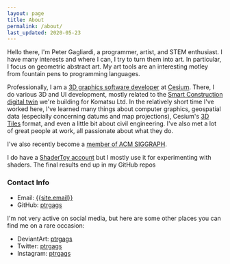 ```yaml
---
layout: page
title: About
permalink: /about/
last_updated: 2020-05-23
---
```


Hello there, I'm Peter Gagliardi, a programmer, artist, and STEM enthusiast. I have many interests and where I can, I try to turn them into art. In particular, I focus on geometric abstract art. My art tools are an interesting motley from fountain pens to programming languages.

Professionally, I am a [3D graphics software developer](https://cesium.com/team/PeterGagliardi/) at [Cesium](https://cesium.com). There, I do various 3D and UI development, mostly related to the [Smart Construction digital twin](https://cesium.com/blog/2020/03/10/smart-construction/) we're building for Komatsu Ltd. In the relatively short time I've worked here, I've learned many things about computer graphics, geospatial data (especially concerning datums and map projections), Cesium's [3D Tiles](https://github.com/CesiumGS/3d-tiles) format, and even a little bit about civil engineering. I've also met a lot of great people at work, all passionate about what they do.

I've also recently become a [member of ACM SIGGRAPH](https://www.siggraph.org/member-profile/peter-gagliardi/).

I do have a [ShaderToy account](https://www.shadertoy.com/user/ptrgags) but I mostly use it for experimenting with shaders. The final results end up in my GitHub repos

### Contact Info

* Email: [{{site.email}}](mailto:{{site.email}})
* GitHub: [ptrgags](https://github.com/ptrgags)

I'm not very active on social media, but here are some other places you can
find me on a rare occasion:

* DeviantArt: [ptrgags](https://www.deviantart.com/ptrgags)
* Twitter: [ptrgags](https://twitter.com/ptrgags)
* Instagram: [ptrgags](https://www.instagram.com/ptrgags/)
